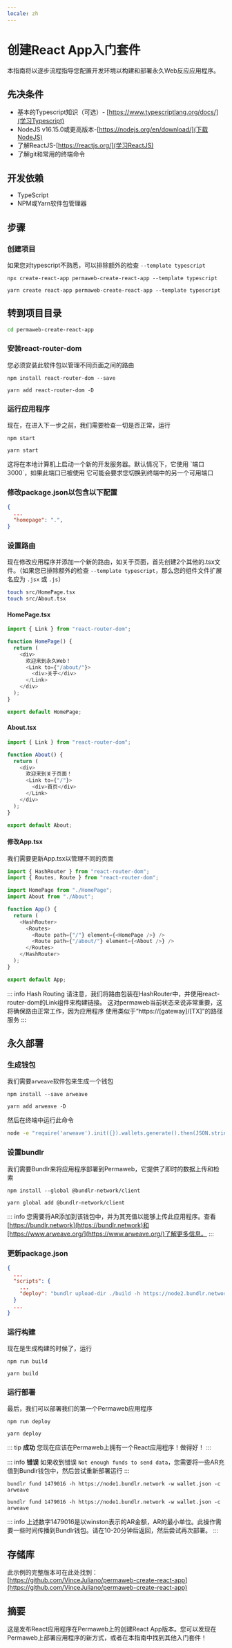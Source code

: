 ```yaml
---
locale: zh
---
```

# 创建React App入门套件

本指南将以逐步流程指导您配置开发环境以构建和部署永久Web反应应用程序。

## 先决条件

- 基本的Typescript知识（可选）- [https://www.typescriptlang.org/docs/](学习Typescript)
- NodeJS v16.15.0或更高版本-[https://nodejs.org/en/download/](下载NodeJS)
- 了解ReactJS-[https://reactjs.org/](学习ReactJS)
- 了解git和常用的终端命令

## 开发依赖

- TypeScript
- NPM或Yarn软件包管理器

## 步骤

### 创建项目

如果您对typescript不熟悉，可以排除额外的检查 `--template typescript`

<CodeGroup>
  <CodeGroupItem title="NPM">
  
```console:no-line-numbers
npx create-react-app permaweb-create-react-app --template typescript
```

  </CodeGroupItem>
  <CodeGroupItem title="YARN">
  
```console:no-line-numbers
yarn create react-app permaweb-create-react-app --template typescript
```

  </CodeGroupItem>
</CodeGroup>

## 转到项目目录

```sh
cd permaweb-create-react-app
```

### 安装react-router-dom

您必须安装此软件包以管理不同页面之间的路由

<CodeGroup>
  <CodeGroupItem title="NPM">
  
```console:no-line-numbers
npm install react-router-dom --save
```

  </CodeGroupItem>
  <CodeGroupItem title="YARN">
  
```console:no-line-numbers
yarn add react-router-dom -D
```

  </CodeGroupItem>
</CodeGroup>


### 运行应用程序

现在，在进入下一步之前，我们需要检查一切是否正常，运行
<CodeGroup>
<CodeGroupItem title="NPM">

```console:no-line-numbers
npm start
```

  </CodeGroupItem>
  <CodeGroupItem title="YARN">
  
```console:no-line-numbers
yarn start
```

  </CodeGroupItem>
</CodeGroup>
这将在本地计算机上启动一个新的开发服务器。默认情况下，它使用 `端口3000`，如果此端口已被使用
它可能会要求您切换到终端中的另一个可用端口


### 修改package.json以包含以下配置

```json
{
  ...
  "homepage": ".",
}
```

### 设置路由

现在修改应用程序并添加一个新的路由，如关于页面，首先创建2个其他的.tsx文件。（如果您已排除额外的检查 `--template typescript`，那么您的组件文件扩展名应为 `.jsx` 或 `.js`）

```sh
touch src/HomePage.tsx
touch src/About.tsx
```

#### HomePage.tsx

```ts
import { Link } from "react-router-dom";

function HomePage() {
  return (
    <div>
      欢迎来到永久Web！
      <Link to={"/about/"}>
        <div>关于</div>
      </Link>
    </div>
  );
}

export default HomePage;
```

#### About.tsx

```ts
import { Link } from "react-router-dom";

function About() {
  return (
    <div>
      欢迎来到关于页面！
      <Link to={"/"}>
        <div>首页</div>
      </Link>
    </div>
  );
}

export default About;
```

#### 修改App.tsx

我们需要更新App.tsx以管理不同的页面

```ts
import { HashRouter } from "react-router-dom";
import { Routes, Route } from "react-router-dom";

import HomePage from "./HomePage";
import About from "./About";

function App() {
  return (
    <HashRouter>
      <Routes>
        <Route path={"/"} element={<HomePage />} />
        <Route path={"/about/"} element={<About />} />
      </Routes>
    </HashRouter>
  );
}

export default App;
```

::: info Hash Routing
请注意，我们将路由包装在HashRouter中，并使用react-router-dom的Link组件来构建链接。
这对permaweb当前状态来说非常重要，这将确保路由正常工作，因为应用程序
使用类似于“https://[gateway]/[TX]”的路径服务
:::

## 永久部署

### 生成钱包

我们需要`arweave`软件包来生成一个钱包

<CodeGroup>
<CodeGroupItem title="NPM">

```console:no-line-numbers
npm install --save arweave
```

  </CodeGroupItem>
  <CodeGroupItem title="YARN">
  
```console:no-line-numbers
yarn add arweave -D
```

  </CodeGroupItem>
</CodeGroup>

然后在终端中运行此命令

```sh
node -e "require('arweave').init({}).wallets.generate().then(JSON.stringify).then(console.log.bind(console))" > wallet.json
```

### 设置bundlr

我们需要Bundlr来将应用程序部署到Permaweb，它提供了即时的数据上传和检索

<CodeGroup>
  <CodeGroupItem title="NPM">
  
```console:no-line-numbers
npm install --global @bundlr-network/client
```

  </CodeGroupItem>
  <CodeGroupItem title="YARN">
  
```console:no-line-numbers
yarn global add @bundlr-network/client
```

  </CodeGroupItem>
</CodeGroup>

::: info
您需要将AR添加到该钱包中，并为其充值以能够上传此应用程序。查看[https://bundlr.network](https://bundlr.network)和[https://www.arweave.org/](https://www.arweave.org/)了解更多信息。
:::

### 更新package.json

```json
{
  ...
  "scripts": {
    ...
    "deploy": "bundlr upload-dir ./build -h https://node2.bundlr.network --wallet ./wallet.json -c arweave --index-file index.html --no-confirmation"
  }
  ...
}
```

### 运行构建

现在是生成构建的时候了，运行

<CodeGroup>
  <CodeGroupItem title="NPM">
  
```console:no-line-numbers
npm run build
```

  </CodeGroupItem>
  <CodeGroupItem title="YARN">
  
```console:no-line-numbers
yarn build
```

  </CodeGroupItem>
</CodeGroup>

### 运行部署
最后，我们可以部署我们的第一个Permaweb应用程序

<CodeGroup>
  <CodeGroupItem title="NPM">
  
```console:no-line-numbers
npm run deploy
```

  </CodeGroupItem>
  <CodeGroupItem title="YARN">
  
```console:no-line-numbers
yarn deploy
```

  </CodeGroupItem>
</CodeGroup>

::: tip **成功**
您现在应该在Permaweb上拥有一个React应用程序！做得好！
:::

::: info **错误**
如果收到错误 `Not enough funds to send data`，您需要将一些AR充值到Bundlr钱包中，然后尝试重新部署运行
:::

<CodeGroup>
  <CodeGroupItem title="NPM">
  
```console:no-line-numbers
bundlr fund 1479016 -h https://node1.bundlr.network -w wallet.json -c arweave
```

  </CodeGroupItem>
  <CodeGroupItem title="YARN">
  
```console:no-line-numbers
bundlr fund 1479016 -h https://node1.bundlr.network -w wallet.json -c arweave
```

  </CodeGroupItem>
</CodeGroup>

::: info
上述数字1479016是以winston表示的AR金额，AR的最小单位。此操作需要一些时间传播到Bundlr钱包。请在10-20分钟后返回，然后尝试再次部署。
:::

## 存储库

此示例的完整版本可在此处找到：[https://github.com/VinceJuliano/permaweb-create-react-app](https://github.com/VinceJuliano/permaweb-create-react-app)

## 摘要

这是发布React应用程序在Permaweb上的创建React App版本。您可以发现在Permaweb上部署应用程序的新方式，或者在本指南中找到其他入门套件！
